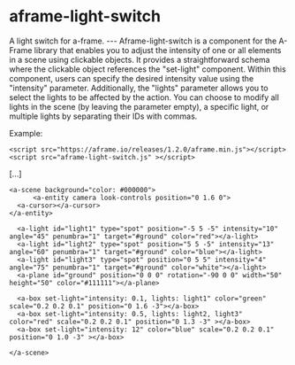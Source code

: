 # aframe-light-switch
A light switch for a-frame. --- Aframe-light-switch is a component for the A-Frame library that enables you to adjust the intensity of one or all <a-light> elements in a scene using clickable objects. It provides a straightforward schema where the clickable object references the "set-light" component. Within this component, users can specify the desired intensity value using the "intensity" parameter. Additionally, the "lights" parameter allows you to select the lights to be affected by the action. You can choose to modify all lights in the scene (by leaving the parameter empty), a specific light, or multiple lights by separating their IDs with commas.

Example:
        
    <script src="https://aframe.io/releases/1.2.0/aframe.min.js"></script>
    <script src="aframe-light-switch.js" ></script> 
  
  [...]

  
    <a-scene background="color: #000000">
          <a-entity camera look-controls position="0 1.6 0">
      <a-cursor></a-cursor>
    </a-entity>
       
      <a-light id="light1" type="spot" position="-5 5 -5" intensity="10" angle="45" penumbra="1" target="#ground" color="red"></a-light>
      <a-light id="light2" type="spot" position="5 5 -5" intensity="13" angle="60" penumbra="1" target="#ground" color="blue"></a-light>
      <a-light id="light3" type="spot" position="0 5 5" intensity="4" angle="75" penumbra="1" target="#ground" color="white"></a-light>      
      <a-plane id="ground" position="0 0 0" rotation="-90 0 0" width="50" height="50" color="#111111"></a-plane>
    
      <a-box set-light="intensity: 0.1, lights: light1" color="green" scale="0.2 0.2 0.1" position="0 1.6 -3"></a-box>
      <a-box set-light="intensity: 0.5, lights: light2, light3" color="red" scale="0.2 0.2 0.1" position="0 1.3 -3" ></a-box>
      <a-box set-light="intensity: 12" color="blue" scale="0.2 0.2 0.1" position="0 1.0 -3" ></a-box>

    </a-scene>
